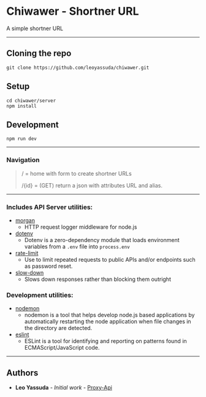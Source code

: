 # Chiwawer - Shortner URL

A simple shortner URL

---

## Cloning the repo

```
git clone https://github.com/leoyassuda/chiwawer.git
```

## Setup

```
cd chiwawer/server
npm install
```

## Development

```
npm run dev
```

---

### Navigation

> / = home with form to create shortner URLs
>
> /{id} = (GET) return a json with attributes URL and alias.
>

---

### Includes API Server utilities:

- [morgan](https://www.npmjs.com/package/morgan)
  - HTTP request logger middleware for node.js
- [dotenv](https://www.npmjs.com/package/dotenv)
  - Dotenv is a zero-dependency module that loads environment variables from a `.env` file into `process.env`
- [rate-limit](https://www.npmjs.com/package/express-rate-limit)
  - Use to limit repeated requests to public APIs and/or endpoints such as password reset.
- [slow-down](https://www.npmjs.com/package/express-slow-down)
  - Slows down responses rather than blocking them outright

### Development utilities:

- [nodemon](https://www.npmjs.com/package/nodemon)
  - nodemon is a tool that helps develop node.js based applications by automatically restarting the node application when file changes in the directory are detected.
- [eslint](https://www.npmjs.com/package/eslint)
  - ESLint is a tool for identifying and reporting on patterns found in ECMAScript/JavaScript code.

---

## Authors

- **Leo Yassuda** - _Initial work_ - [Proxy-Api](https://github.com/leoyassuda/chiwawer)
